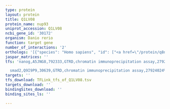 ```yaml
---
type: protein
layout: protein
title: Q1LV08
protein_name: nup93
uniprot_accession: Q1LV08
ncbi_gene_id: '30172'
organism: Danio rerio
function: target gene
number_of_interactions: '2'
orthologs: '[{"species": "Homo sapiens", "id": ["<a href=\"/protein/q8n1f7\">Q8N1F7</a>"]}, {"species": "Mus musculus", "id": ["<a href=\"/protein/q8bj71\">Q8BJ71</a>"]}, {"species": "Rattus norvegicus", "id": ["<a href=\"/protein/q66hc5\">Q66HC5</a>"]}, {"species": "Drosophila melanogaster", "id": ["<a href=\"/protein/q9vfe7\">Q9VFE7</a>", "<a href=\"/protein/q9xz06\">Q9XZ06</a>"]}, {"species": "Caenorhabditis elegans", "id": ["<a href=\"/protein/q9bkt9\">Q9BKT9</a>"]}, {"species": "Saccharomyces cerevisiae", "id": ["<a href=\"/protein/p34077\">P34077</a>"]}]'
jaspar_matrices: ''
tfs: 'nanog,A5JNG8,792333,GTRD,chromatin immunoprecipitation assay,27924024%5Buid%5D,No

  smad2,Q9I9P9,30639,GTRD,chromatin immunoprecipitation assay,27924024%5Buid%5D,No'
targets: ''
tfs_download: TFLink_tfs_of_Q1LV08.tsv
targets_download: ''
bindingSites_download: ''
binding_sites_ls: ''

---
```


